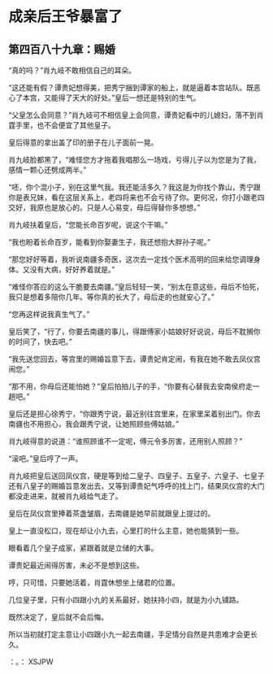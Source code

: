 # 成亲后王爷暴富了 
 ## 第四百八十九章：赐婚
  “真的吗？”肖九岐不敢相信自己的耳朵。  
  
 “这还能有假？谭贵妃想得美，把秀宁捆到谭家的船上，就是逼着本宫站队。既恶心了本宫，又能得了天大的好处。”皇后一想还是特别的生气。  
  
 “父皇怎么会同意？”肖九岐可不相信皇上会同意，谭贵妃看中的儿媳妇，落不到肖霆手里，也不会便宜了其他皇子。  
  
 皇后得意的拿出盖了印的册子在儿子面前一晃。  
  
 肖九岐脸都黑了，“难怪您方才拖着我唱那么一场戏，亏得儿子以为您是为了我，感情一颗心还劈成两半。”  
  
 “呸，你个混小子，别在这里气我。我还能活多久？我这是为你找个靠山，秀宁跟你是表兄妹，看在这层关系上，老四将来也不会亏待了你。更何况，你打小跟老四交好，我原也是放心的。只是人心易变，母后得替你多想想。”  
  
 肖九岐扶着皇后，“您能长命百岁呢，说这个干嘛。”  
  
 “我也盼着长命百岁，能看到你娶妻生子，我还想抱大胖孙子呢。”  
  
 “那您好好等着，我听说南疆多奇医，这次去一定找个医术高明的回来给您调理身体。又没有大病，好好养着就是。”  
  
 “难怪你答应的这么干脆要去南疆。”皇后轻轻一笑，“别太在意这些，母后不怕死，我只是想着多陪你几年。等你真的长大了，母后走的也就安心了。”  
  
 “您再这样说我真生气了。”  
  
 皇后笑了，“行了，你要去南疆的事儿，得跟傅家小姑娘好好说说，母后不耽搁你的时间了，快去吧。”  
  
 “我先送您回去，等宫里的赐婚旨意下去，谭贵妃肯定闹，有我在她不敢去凤仪宫闹您。”  
  
 “那不用，你母后还能怕她？”皇后拍拍儿子的手，“你要有心替我去安南侯府走一趟吧。”  
  
 皇后还是担心徐秀宁，“你跟秀宁说，最近别往宫里来，在家里呆着别出门。你去南疆也不用担心，我会跟秀宁说，让她照顾些傅姑娘。”  
  
 肖九岐得意的说道：“谁照顾谁不一定呢，傅元令多厉害，还用别人照顾？”  
  
 “滚吧。”皇后哼了一声。  
  
 肖九岐把皇后送回凤仪宫，硬是等到给二皇子、四皇子、五皇子、六皇子、七皇子还有八皇子的赐婚旨意发出去，又等到谭贵妃气呼呼的找上门，结果凤仪宫的大门都没走进来，就被肖九岐给气走了。  
  
 皇后在凤仪宫里捧着茶盏皱眉，去南疆是她早前就跟皇上提过的。  
  
 皇上一直没松口，现在却让小九去，心里打的什么主意，她也能猜到一些。  
  
 眼看着几个皇子成家，紧跟着就是立储的大事。  
  
 谭贵妃最近闹得厉害，未必不是想到这些。  
  
 哼，只可惜，只要她活着，肖霆休想坐上储君的位置。  
  
 几位皇子里，只有小四跟小九的关系最好，她扶持小四，就是为小九铺路。  
  
 既然决定了，皇后就不会后悔。  
  
 所以当初就打定主意让小四跟小九一起去南疆，手足情分自然是共患难才会更长久。  
  
 ：。： 
XSJPW